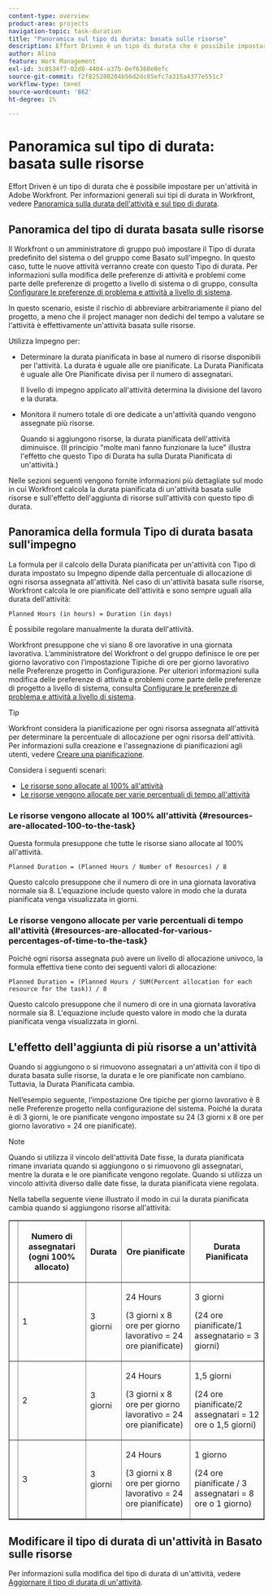 ```yaml
---
content-type: overview
product-area: projects
navigation-topic: task-duration
title: "Panoramica sul tipo di durata: basata sulle risorse"
description: Effort Driven è un tipo di durata che è possibile impostare per un'attività in Adobe Workfront. Per informazioni generali sui tipi di durata in Workfront, vedere Panoramica sulla durata e sul tipo di durata dell'attività.
author: Alina
feature: Work Management
exl-id: 3c8534f7-02d0-4404-a37b-0ef6360e8efc
source-git-commit: f2f825280204b56d2dc85efc7a315a4377e551c7
workflow-type: tm+mt
source-wordcount: '862'
ht-degree: 1%

---
```


# Panoramica sul tipo di durata: basata sulle risorse

Effort Driven è un tipo di durata che è possibile impostare per un&#39;attività in Adobe Workfront. Per informazioni generali sui tipi di durata in Workfront, vedere [Panoramica sulla durata dell&#39;attività e sul tipo di durata](../../../manage-work/tasks/taskdurtn/task-duration-and-duration-type.md).

## Panoramica del tipo di durata basata sulle risorse

Il Workfront o un amministratore di gruppo può impostare il Tipo di durata predefinito del sistema o del gruppo come Basato sull&#39;impegno. In questo caso, tutte le nuove attività verranno create con questo Tipo di durata. Per informazioni sulla modifica delle preferenze di attività e problemi come parte delle preferenze di progetto a livello di sistema o di gruppo, consulta [Configurare le preferenze di problema e attività a livello di sistema](../../../administration-and-setup/set-up-workfront/configure-system-defaults/set-task-issue-preferences.md).

In questo scenario, esiste il rischio di abbreviare arbitrariamente il piano del progetto, a meno che il project manager non dedichi del tempo a valutare se l&#39;attività è effettivamente un&#39;attività basata sulle risorse.

Utilizza Impegno per:

* Determinare la durata pianificata in base al numero di risorse disponibili per l&#39;attività. La durata è uguale alle ore pianificate. La Durata Pianificata è uguale alle Ore Pianificate divisa per il numero di assegnatari.

  Il livello di impegno applicato all&#39;attività determina la divisione del lavoro e la durata.

* Monitora il numero totale di ore dedicate a un&#39;attività quando vengono assegnate più risorse.

  Quando si aggiungono risorse, la durata pianificata dell&#39;attività diminuisce. (Il principio &quot;molte mani fanno funzionare la luce&quot; illustra l&#39;effetto che questo Tipo di Durata ha sulla Durata Pianificata di un&#39;attività.)

Nelle sezioni seguenti vengono fornite informazioni più dettagliate sul modo in cui Workfront calcola la durata pianificata di un&#39;attività basata sulle risorse e sull&#39;effetto dell&#39;aggiunta di risorse sull&#39;attività con questo tipo di durata.

## Panoramica della formula Tipo di durata basata sull&#39;impegno

La formula per il calcolo della Durata pianificata per un&#39;attività con Tipo di durata impostato su Impegno dipende dalla percentuale di allocazione di ogni risorsa assegnata all&#39;attività. Nel caso di un&#39;attività basata sulle risorse, Workfront calcola le ore pianificate dell&#39;attività e sono sempre uguali alla durata dell&#39;attività:

```
Planned Hours (in hours) = Duration (in days)
```

È possibile regolare manualmente la durata dell&#39;attività.

Workfront presuppone che vi siano 8 ore lavorative in una giornata lavorativa. L’amministratore del Workfront o del gruppo definisce le ore per giorno lavorativo con l’impostazione Tipiche di ore per giorno lavorativo nelle Preferenze progetto in Configurazione. Per ulteriori informazioni sulla modifica delle preferenze di attività e problemi come parte delle preferenze di progetto a livello di sistema, consulta [Configurare le preferenze di problema e attività a livello di sistema](../../../administration-and-setup/set-up-workfront/configure-system-defaults/set-task-issue-preferences.md).

>[!TIP]
>
>Workfront considera la pianificazione per ogni risorsa assegnata all&#39;attività per determinare la percentuale di allocazione per ogni risorsa dell&#39;attività. Per informazioni sulla creazione e l&#39;assegnazione di pianificazioni agli utenti, vedere [Creare una pianificazione](../../../administration-and-setup/set-up-workfront/configure-timesheets-schedules/create-schedules.md).

Considera i seguenti scenari:

* [Le risorse sono allocate al 100% all&#39;attività](#resources-are-allocated-100-to-the-task)
* [Le risorse vengono allocate per varie percentuali di tempo all&#39;attività](#resources-are-allocated-for-various-percentages-of-time-to-the-task)

### Le risorse vengono allocate al 100% all&#39;attività {#resources-are-allocated-100-to-the-task}

Questa formula presuppone che tutte le risorse siano allocate al 100% all&#39;attività.

```
Planned Duration = (Planned Hours / Number of Resources) / 8
```

Questo calcolo presuppone che il numero di ore in una giornata lavorativa normale sia 8. L&#39;equazione include questo valore in modo che la durata pianificata venga visualizzata in giorni.

### Le risorse vengono allocate per varie percentuali di tempo all&#39;attività {#resources-are-allocated-for-various-percentages-of-time-to-the-task}

Poiché ogni risorsa assegnata può avere un livello di allocazione univoco, la formula effettiva tiene conto dei seguenti valori di allocazione:

```
Planned Duration = (Planned Hours / SUM(Percent allocation for each resource for the task)) / 8
```

Questo calcolo presuppone che il numero di ore in una giornata lavorativa normale sia 8. L&#39;equazione include questo valore in modo che la durata pianificata venga visualizzata in giorni.

## L&#39;effetto dell&#39;aggiunta di più risorse a un&#39;attività

Quando si aggiungono o si rimuovono assegnatari a un&#39;attività con il tipo di durata basata sulle risorse, la durata e le ore pianificate non cambiano. Tuttavia, la Durata Pianificata cambia.

Nell’esempio seguente, l’impostazione Ore tipiche per giorno lavorativo è 8 nelle Preferenze progetto nella configurazione del sistema. Poiché la durata è di 3 giorni, le ore pianificate vengono impostate su 24 (3 giorni x 8 ore per giorno lavorativo = 24 ore pianificate).

>[!NOTE]
>
>Quando si utilizza il vincolo dell&#39;attività Date fisse, la durata pianificata rimane invariata quando si aggiungono o si rimuovono gli assegnatari, mentre la durata e le ore pianificate vengono regolate. Quando si utilizza un vincolo attività diverso dalle date fisse, la durata pianificata viene regolata.

Nella tabella seguente viene illustrato il modo in cui la durata pianificata cambia quando si aggiungono risorse all&#39;attività:

<table border="1" cellspacing="15" cellpadding="1"> 
 <col> 
 <col> 
 <col> 
 <col> 
 <col> 
 <thead> 
  <tr> 
   <th> </th> 
   <th> <p><strong>Numero di assegnatari (ogni 100% allocato)</strong> </p> </th> 
   <th> <p><strong>Durata</strong> </p> </th> 
   <th> <p><strong>Ore pianificate</strong> </p> </th> 
   <th><strong>Durata Pianificata</strong> </th> 
  </tr> 
 </thead> 
 <tbody> 
  <tr> 
   <td> </td> 
   <td> <p>1</p> </td> 
   <td> <p>3 giorni</p> </td> 
   <td> <p>24 Hours</p> <p>(3 giorni x 8 ore per giorno lavorativo = 24 ore pianificate)</p> </td> 
   <td> <p>3 giorni</p> <p>(24 ore pianificate/1 assegnatario = 3 giorni)</p> </td> 
  </tr> 
  <tr> 
   <td> </td> 
   <td> <p>2</p> </td> 
   <td> <p>3 giorni</p> </td> 
   <td> <p>24 Hours</p> <p>(3 giorni x 8 ore per giorno lavorativo = 24 ore pianificate)</p> </td> 
   <td> <p>1,5 giorni</p> <p>(24 ore pianificate/2 assegnatari = 12 ore o 1,5 giorni)</p> </td> 
  </tr> 
  <tr> 
   <td> </td> 
   <td> <p>3</p> </td> 
   <td> <p>3 giorni</p> </td> 
   <td> <p>24 Hours</p> <p>(3 giorni x 8 ore per giorno lavorativo = 24 ore pianificate)</p> </td> 
   <td> <p>1 giorno</p> <p>(24 ore pianificate / 3 assegnatari = 8 ore o 1 giorno)</p> </td> 
  </tr> 
 </tbody> 
</table>

## Modificare il tipo di durata di un&#39;attività in Basato sulle risorse

Per informazioni sulla modifica del tipo di durata di un&#39;attività, vedere [Aggiornare il tipo di durata di un&#39;attività](../../../manage-work/tasks/taskdurtn/update-duration-type-of-task.md).

<!--
<p data-mc-conditions="QuicksilverOrClassic.Draft mode">(NOTE: replaced with new article linked above)</p>
-->

<!--
<ol data-mc-conditions="QuicksilverOrClassic.Draft mode">
<li value="1">Go to a task for which you want to change the Duration Type.</li>
<li value="2"> <p data-mc-conditions="QuicksilverOrClassic.Quicksilver">Click <strong>Task Details</strong> in the left panel, then in the Overview area click <strong>Duration Type</strong>. </p> </li>
<li value="3"> <p>Select <strong>Effort Driven</strong> from the drop-down menu.</p> </li>
<li value="4">Click <strong>Save</strong><strong>Changes</strong>.</li>
</ol>
-->
